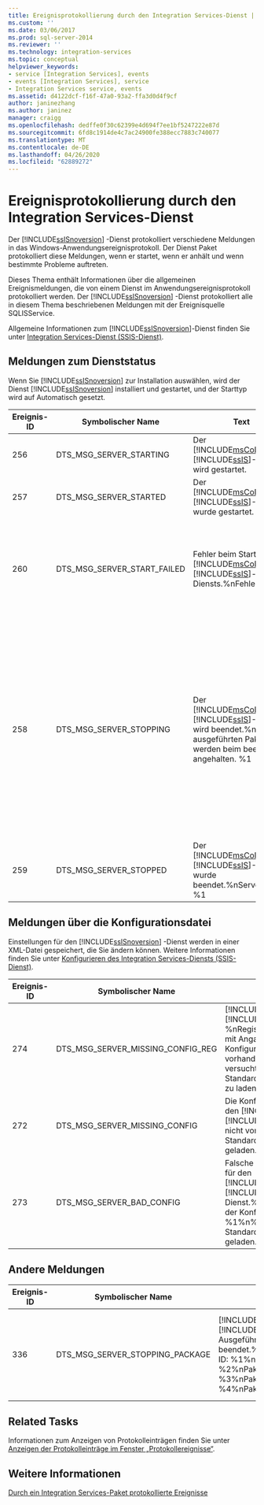 ```yaml
---
title: Ereignisprotokollierung durch den Integration Services-Dienst | Microsoft-Dokumentation
ms.custom: ''
ms.date: 03/06/2017
ms.prod: sql-server-2014
ms.reviewer: ''
ms.technology: integration-services
ms.topic: conceptual
helpviewer_keywords:
- service [Integration Services], events
- events [Integration Services], service
- Integration Services service, events
ms.assetid: d4122dcf-f16f-47a0-93a2-ffa3d0d4f9cf
author: janinezhang
ms.author: janinez
manager: craigg
ms.openlocfilehash: dedffe0f30c62399e4d694f7ee1bf5247222e87d
ms.sourcegitcommit: 6fd8c1914de4c7ac24900fe388ecc7883c740077
ms.translationtype: MT
ms.contentlocale: de-DE
ms.lasthandoff: 04/26/2020
ms.locfileid: "62889272"
---
```

# <a name="events-logged-by-the-integration-services-service"></a>Ereignisprotokollierung durch den Integration Services-Dienst
  Der [!INCLUDE[ssISnoversion](../../includes/ssisnoversion-md.md)] -Dienst protokolliert verschiedene Meldungen in das Windows-Anwendungsereignisprotokoll. Der Dienst Paket protokolliert diese Meldungen, wenn er startet, wenn er anhält und wenn bestimmte Probleme auftreten.  
  
 Dieses Thema enthält Informationen über die allgemeinen Ereignismeldungen, die von einem Dienst im Anwendungsereignisprotokoll protokolliert werden. Der [!INCLUDE[ssISnoversion](../../includes/ssisnoversion-md.md)] -Dienst protokolliert alle in diesem Thema beschriebenen Meldungen mit der Ereignisquelle SQLISService.  
  
 Allgemeine Informationen zum [!INCLUDE[ssISnoversion](../../includes/ssisnoversion-md.md)]-Dienst finden Sie unter [Integration Services-Dienst &#40;SSIS-Dienst&#41;](integration-services-service-ssis-service.md).  
  
## <a name="messages-about-the-status-of-the-service"></a>Meldungen zum Dienststatus  
 Wenn Sie [!INCLUDE[ssISnoversion](../../includes/ssisnoversion-md.md)] zur Installation auswählen, wird der Dienst [!INCLUDE[ssISnoversion](../../includes/ssisnoversion-md.md)] installiert und gestartet, und der Starttyp wird auf Automatisch gesetzt.  
  
|Ereignis-ID|Symbolischer Name|Text|Notizen|  
|--------------|-------------------|----------|-----------|  
|256|DTS_MSG_SERVER_STARTING|Der [!INCLUDE[msCoName](../../includes/msconame-md.md)] [!INCLUDE[ssIS](../../includes/ssis-md.md)]-Dienst wird gestartet.|Der Dienst wird gerade gestartet.|  
|257|DTS_MSG_SERVER_STARTED|Der [!INCLUDE[msCoName](../../includes/msconame-md.md)] [!INCLUDE[ssIS](../../includes/ssis-md.md)]-Dienst wurde gestartet.|Der Dienst wurde gestartet.|  
|260|DTS_MSG_SERVER_START_FAILED|Fehler beim Starten des [!INCLUDE[msCoName](../../includes/msconame-md.md)] [!INCLUDE[ssIS](../../includes/ssis-md.md)]-Diensts.%nFehler: %1|Der Dienst konnte nicht gestartet werden. Dass der Dienst nicht starten konnte, könnte die Folge einer beschädigten Installation oder eines unpassenden Dienstkontos sein.|  
|258|DTS_MSG_SERVER_STOPPING|Der [!INCLUDE[msCoName](../../includes/msconame-md.md)] [!INCLUDE[ssIS](../../includes/ssis-md.md)]-Dienst wird beendet.%n%n Alle ausgeführten Pakete werden beim beenden angehalten. %1|Der Dienst wird angehalten, und wenn der Dienst so konfiguriert ist, hält er alle ausgeführten Pakete an. In der Konfigurationsdatei können Sie den Wert True oder False festlegen. Dieser Wert bestimmt, ob der Dienst die Ausführung von Paketen beendet, wenn der Dienst selbst beendet wird. Die Meldung für dieses Ereignis enthält den Wert dieser Einstellung.|  
|259|DTS_MSG_SERVER_STOPPED|Der [!INCLUDE[msCoName](../../includes/msconame-md.md)] [!INCLUDE[ssIS](../../includes/ssis-md.md)]-Dienst wurde beendet.%nServerversion %1|Der Dienst wurde beendet.|  
  
## <a name="messages-about-the-configuration-file"></a>Meldungen über die Konfigurationsdatei  
 Einstellungen für den [!INCLUDE[ssISnoversion](../../includes/ssisnoversion-md.md)] -Dienst werden in einer XML-Datei gespeichert, die Sie ändern können. Weitere Informationen finden Sie unter [Konfigurieren des Integration Services-Diensts &#40;SSIS-Dienst&#41;](../configuring-the-integration-services-service-ssis-service.md).  
  
|Ereignis-ID|Symbolischer Name|Text|Notizen|  
|--------------|-------------------|----------|-----------|  
|274|DTS_MSG_SERVER_MISSING_CONFIG_REG|[!INCLUDE[msCoName](../../includes/msconame-md.md)] [!INCLUDE[ssIS](../../includes/ssis-md.md)]-Dienst: %nRegistrierungseinstellung mit Angabe der Konfigurationsdatei ist nicht vorhanden. %nEs wird versucht, die Standardkonfigurationsdatei zu laden.|Der Registrierungseintrag, der den Pfad der Konfigurationsdatei enthält, ist nicht vorhanden oder leer.|  
|272|DTS_MSG_SERVER_MISSING_CONFIG|Die Konfigurationsdatei für den [!INCLUDE[msCoName](../../includes/msconame-md.md)] [!INCLUDE[ssIS](../../includes/ssis-md.md)]-Dienst ist nicht vorhanden.%nWird mit Standardeinstellungen geladen.|Die Konfigurationsdatei ist am angegebenen Speicherort nicht vorhanden.|  
|273|DTS_MSG_SERVER_BAD_CONFIG|Falsche Konfigurationsdatei für den [!INCLUDE[msCoName](../../includes/msconame-md.md)] [!INCLUDE[ssIS](../../includes/ssis-md.md)]-Dienst.%nFehler beim Lesen der Konfigurationsdatei: %1%n%nServer wird mit Standardeinstellungen geladen.|Die Konfigurationsdatei konnte nicht gelesen werden oder ist nicht gültig. Dieser Fehler könnte die Folge eines XML-Syntaxfehlers in der Datei sein.|  
  
## <a name="other-messages"></a>Andere Meldungen  
  
|Ereignis-ID|Symbolischer Name|Text|Notizen|  
|--------------|-------------------|----------|-----------|  
|336|DTS_MSG_SERVER_STOPPING_PACKAGE|[!INCLUDE[msCoName](../../includes/msconame-md.md)] [!INCLUDE[ssIS](../../includes/ssis-md.md)]-Dienst; Ausgeführtes Paket wird beendet.%nPaketinstanz-ID: %1%nPaket-ID: %2%nPaketname: %3%nPaketbeschreibung: %4%nPaket|Der Dienst versucht, ein ausgeführtes Paket zu beenden. Sie können ausgeführte Pakete in [!INCLUDE[ssManStudio](../../includes/ssmanstudio-md.md)]überwachen und anhalten. Weitere Informationen zum Verwalten von Paketen in [!INCLUDE[ssManStudio](../../includes/ssmanstudio-md.md)] finden Sie unter [Paketverwaltung &#40;SSIS-Dienst&#41;](package-management-ssis-service.md).|  
  
## <a name="related-tasks"></a>Related Tasks  
 Informationen zum Anzeigen von Protokolleinträgen finden Sie unter [Anzeigen der Protokolleinträge im Fenster „Protokollereignisse“](../view-log-entries-in-the-log-events-window.md).  
  
## <a name="see-also"></a>Weitere Informationen  
 [Durch ein Integration Services-Paket protokollierte Ereignisse](../performance/events-logged-by-an-integration-services-package.md)  
  
  
